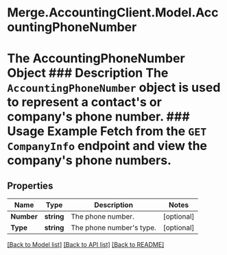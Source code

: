 # Merge.AccountingClient.Model.AccountingPhoneNumber
# The AccountingPhoneNumber Object ### Description The `AccountingPhoneNumber` object is used to represent a contact's or company's phone number.  ### Usage Example Fetch from the `GET CompanyInfo` endpoint and view the company's phone numbers.

## Properties

Name | Type | Description | Notes
------------ | ------------- | ------------- | -------------
**Number** | **string** | The phone number. | [optional] 
**Type** | **string** | The phone number&#39;s type. | [optional] 

[[Back to Model list]](../README.md#documentation-for-models) [[Back to API list]](../README.md#documentation-for-api-endpoints) [[Back to README]](../README.md)

